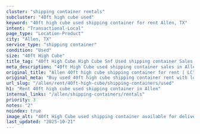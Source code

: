 ```yaml
---
cluster: "shipping container rentals"
subcluster: "40ft high cube used"
keyword: "40ft high cube used shipping container for rent Allen, TX"
intent: "Transactional-Local"
page_type: "Location-Product"
city: "Allen, TX"
service_type: "shipping container"
condition: "Used"
size: "40ft High Cube"
title_tag: "40ft High Cube High Cube Snf Used shipping container Sales in Allen | LC Container"
meta_description: "40ft High Cube used shipping container sales in Allen. High cube containers with extra height. Fast delivery, competitive pricing. Serving shipping containers area. Quote ID: XP5. Call (214) 524-4168 for your free quote today."
original_title: "Allen 40ft high cube shipping container for rent | LC"
original_meta: "Buy used 40ft high cube shipping container rent with local delivery in Allen, TX. LC Container — local Since 2003. Request a fast quote today."
url_slug: "/allen/rent/40ft-high-cube/shipping-containers/used"
h1: "Rent 40ft high cube used shipping container in Allen"
internal_links: "/allen/shipping-containers/rentals"
priority: 3
notes: "2"
noindex: true
image_alt: "40ft High Cube used shipping container available for delivery in Allen"
last_updated: "2025-10-21"
---
```


<!-- TODO: Add unique city/inventory copy, images, and internal links here. -->
